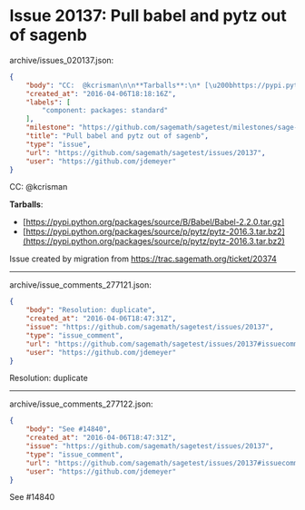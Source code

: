 # Issue 20137: Pull babel and pytz out of sagenb

archive/issues_020137.json:
```json
{
    "body": "CC:  @kcrisman\n\n**Tarballs**:\n* [\u200bhttps://pypi.python.org/packages/source/B/Babel/Babel-2.2.0.tar.gz]\n* [https://pypi.python.org/packages/source/p/pytz/pytz-2016.3.tar.bz2](https://pypi.python.org/packages/source/p/pytz/pytz-2016.3.tar.bz2)\n\nIssue created by migration from https://trac.sagemath.org/ticket/20374\n\n",
    "created_at": "2016-04-06T18:18:16Z",
    "labels": [
        "component: packages: standard"
    ],
    "milestone": "https://github.com/sagemath/sagetest/milestones/sage-7.2",
    "title": "Pull babel and pytz out of sagenb",
    "type": "issue",
    "url": "https://github.com/sagemath/sagetest/issues/20137",
    "user": "https://github.com/jdemeyer"
}
```
CC:  @kcrisman

**Tarballs**:
* [​https://pypi.python.org/packages/source/B/Babel/Babel-2.2.0.tar.gz]
* [https://pypi.python.org/packages/source/p/pytz/pytz-2016.3.tar.bz2](https://pypi.python.org/packages/source/p/pytz/pytz-2016.3.tar.bz2)

Issue created by migration from https://trac.sagemath.org/ticket/20374





---

archive/issue_comments_277121.json:
```json
{
    "body": "Resolution: duplicate",
    "created_at": "2016-04-06T18:47:31Z",
    "issue": "https://github.com/sagemath/sagetest/issues/20137",
    "type": "issue_comment",
    "url": "https://github.com/sagemath/sagetest/issues/20137#issuecomment-277121",
    "user": "https://github.com/jdemeyer"
}
```

Resolution: duplicate



---

archive/issue_comments_277122.json:
```json
{
    "body": "See #14840",
    "created_at": "2016-04-06T18:47:31Z",
    "issue": "https://github.com/sagemath/sagetest/issues/20137",
    "type": "issue_comment",
    "url": "https://github.com/sagemath/sagetest/issues/20137#issuecomment-277122",
    "user": "https://github.com/jdemeyer"
}
```

See #14840
